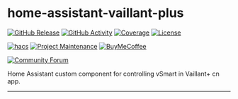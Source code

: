 # home-assistant-vaillant-plus
[![GitHub Release][releases-shield]][releases]
[![GitHub Activity][commits-shield]][commits]
[![Coverage][coverage-shield]][coverage]
[![License][license-shield]][license]

[![hacs][hacsbadge]][hacs]
[![Project Maintenance][maintenance-shield]][user_profile]
[![BuyMeCoffee][buymecoffeebadge]][buymecoffee]

[![Community Forum][forum-shield]][forum]

Home Assistant custom component for controlling vSmart in Vaillant+ cn app.

***

[vaillant-plus]: https://github.com/daxingplay/home-assistant-vaillant-plus
[buymecoffee]: https://www.buymeacoffee.com/daxingplay
[buymecoffeebadge]: https://img.shields.io/badge/buy%20me%20a%20coffee-donate-yellow.svg?style=flat-square
[commits-shield]: https://img.shields.io/github/commit-activity/y/daxingplay/home-assistant-vaillant-plus.svg?style=flat-square
[commits]: https://github.com/daxingplay/home-assistant-vaillant-plus/commits/master
[hacs]: https://hacs.xyz
[hacsbadge]: https://img.shields.io/badge/HACS-Custom-orange.svg?style=flat-square
[coverage-shield]: https://img.shields.io/coverallsCoverage/github/daxingplay/home-assistant-vaillant-plus?style=flat-square
[coverage]: https://coveralls.io/github/daxingplay/home-assistant-vaillant-plus?branch=master
[exampleimg]: example.png
[forum-shield]: https://img.shields.io/badge/community-forum-brightgreen.svg?style=flat-square
[forum]: https://github.com/daxingplay/home-assistant-vaillant-plus/issues
[license]: https://github.com/daxingplay/home-assistant-vaillant-plus/blob/main/LICENSE
[license-shield]: https://img.shields.io/github/license/daxingplay/home-assistant-vaillant-plus.svg?style=flat-square
[maintenance-shield]: https://img.shields.io/badge/maintainer-daxingplay-blue.svg?style=flat-square
[releases-shield]: https://img.shields.io/github/release/daxingplay/home-assistant-vaillant-plus.svg?style=flat-square
[releases]: https://github.com/daxingplay/home-assistant-vaillant-plus/releases
[user_profile]: https://github.com/daxingplay
